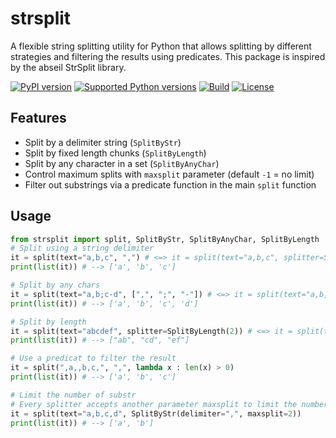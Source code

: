 # strsplit

A flexible string splitting utility for Python that allows splitting by different strategies and filtering the results using predicates.
This package is inspired by the abseil StrSplit library.

[![PyPI version](https://img.shields.io/pypi/v/strsplitter.svg)](https://pypi.org/project/strsplitter/)
[![Supported Python versions](https://img.shields.io/pypi/pyversions/strsplitter.svg)](https://pypi.org/project/strsplitter/)
[![Build](https://github.com/ckalandk/strsplit/actions/workflows/test.yml/badge.svg)](https://github.com/ckalandk/strsplit/actions)
[![License](https://img.shields.io/github/license/ckalandk/strsplit.svg)](LICENSE)

## Features

- Split by a delimiter string (`SplitByStr`)
- Split by fixed length chunks (`SplitByLength`)
- Split by any character in a set (`SplitByAnyChar`)
- Control maximum splits with `maxsplit` parameter (default `-1` = no limit)
- Filter out substrings via a predicate function in the main `split` function

## Usage

```python
from strsplit import split, SplitByStr, SplitByAnyChar, SplitByLength
# Split using a string delimiter
it = split(text="a,b,c", ",") # <=> it = split(text="a,b,c", splitter=SplitByStr(","))
print(list(it)) # --> ['a', 'b', 'c']

# Split by any chars
it = split(text="a,b;c-d", [",", ";", "-"]) # <=> it = split(text="a,b,c", splitter=SplitByAnChar(",;-"))
print(list(it)) # --> ['a', 'b', 'c', 'd']

# Split by length
it = split(text="abcdef", splitter=SplitByLength(2)) # <=> it = split(text="abcdef", 2)
print(list(it)) # --> ["ab", "cd", "ef"]

# Use a predicat to filter the result 
it = split(",a,,b,c,", ",", lambda x : len(x) > 0)
print(list(it)) # --> ['a', 'b', 'c']

# Limit the number of substr
# Every splitter accepts another parameter maxsplit to limit the number of splits
it = split(text="a,b,c,d", SplitByStr(delimiter=",", maxsplit=2))
print(list(it)) # --> ['a', 'b']
```
